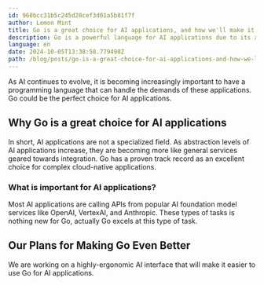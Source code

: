 ```yaml
---
id: 960bcc31b5c245d20cef3d01a5b81f7f
author: Lemon Mint
title: Go is a great choice for AI applications, and how we'll make it even better
description: Go is a powerful language for AI applications due to its ability to handle complex cloud-native tasks and integrate with AI services.
language: en
date: 2024-10-05T13:38:58.779498Z
path: /blog/posts/go-is-a-great-choice-for-ai-applications-and-how-we-ll-make-it-even-better-z4bd97719
---
```

As AI continues to evolve, it is becoming increasingly important to have a programming language that can handle the demands of these applications.  Go could be the perfect choice for AI applications.

## Why Go is a great choice for AI applications

In short, AI applications are not a specialized field. As abstraction levels of AI applications increase, they are becoming more like general services geared towards integration. Go has a proven track record as an excellent choice for complex cloud-native applications.

### What is important for AI applications?

Most AI applications are calling APIs from popular AI foundation model services like OpenAI, VertexAI, and Anthropic.
These types of tasks is nothing new for Go, actually Go excels at this type of task.

## Our Plans for Making Go Even Better

We are working on a highly-ergonomic AI interface that will make it easier to use Go for AI applications.
